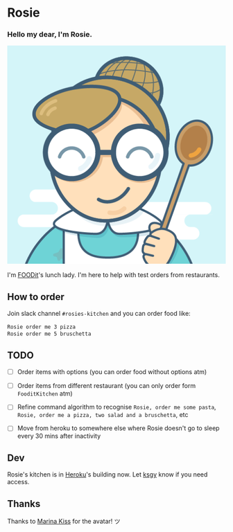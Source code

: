 # Rosie

### Hello my dear, I'm Rosie.

![Rosie](https://github.com/ksgy/rosie-bot/raw/master/assets/images/rosie-avatar.png)

I'm [FOODit](https://github.com/foodit)'s lunch lady. I'm here to help with test orders from restaurants.

## How to order

Join slack channel `#rosies-kitchen` and you can order food like:

```
Rosie order me 3 pizza
Rosie order me 5 bruschetta
```

## TODO

- [ ] Order items with options (you can order food without options atm)
- [ ] Order items from different restaurant (you can only order form `FooditKitchen` atm)
- [ ] Refine command algorithm to recognise `Rosie, order me some pasta`, `Rosie, order me a pizza, two salad and a bruschetta`, etc
- [ ] Move from heroku to somewhere else where Rosie doesn't go to sleep every 30 mins after inactivity


## Dev
Rosie's kitchen is in [Heroku](https://dashboard.heroku.com/apps/rosiebot)'s building now. Let [ksgy](https://github.com/ksgy) know if you need access.

## Thanks
Thanks to [Marina Kiss](mailto:hello@marinakiss.com) for the avatar! ツ
